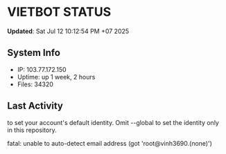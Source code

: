 # VIETBOT STATUS
**Updated**: Sat Jul 12 10:12:54 PM +07 2025

## System Info
- IP: 103.77.172.150
- Uptime: up 1 week, 2 hours
- Files: 34320

## Last Activity

to set your account's default identity.
Omit --global to set the identity only in this repository.

fatal: unable to auto-detect email address (got 'root@vinh3690.(none)')

